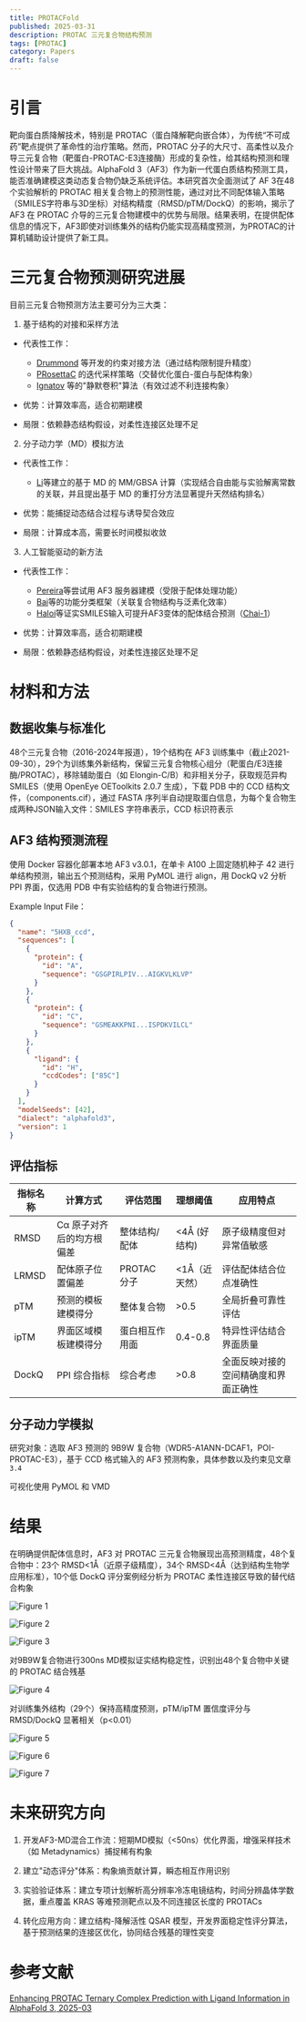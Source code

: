 ```yaml
---
title: PROTACFold
published: 2025-03-31
description: PROTAC 三元复合物结构预测
tags: [PROTAC]
category: Papers
draft: false
---
```


# 引言

靶向蛋白质降解技术，特别是 PROTAC（蛋白降解靶向嵌合体），为传统“不可成药”靶点提供了革命性的治疗策略。然而，PROTAC 分子的大尺寸、高柔性以及介导三元复合物（靶蛋白-PROTAC-E3连接酶）形成的复杂性，给其结构预测和理性设计带来了巨大挑战。AlphaFold 3（AF3）作为新一代蛋白质结构预测工具，能否准确建模这类动态复合物仍缺乏系统评估。本研究首次全面测试了 AF 3在48个实验解析的 PROTAC 相关复合物上的预测性能，通过对比不同配体输入策略（SMILES字符串与3D坐标）对结构精度（RMSD/pTM/DockQ）的影响，揭示了 AF3 在 PROTAC 介导的三元复合物建模中的优势与局限。结果表明，在提供配体信息的情况下，AF3即使对训练集外的结构仍能实现高精度预测，为PROTAC的计算机辅助设计提供了新工具。

# 三元复合物预测研究进展

目前三元复合物预测方法主要可分为三大类：

1. 基于结构的对接和采样方法

- 代表性工作：
  - [Drummond](https://doi.org/10.1021/acs.jcim.0c00897) 等开发的约束对接方法（通过结构限制提升精度）
  - [PRosettaC](https://doi.org/10.1021/acs.jcim.0c00589) 的迭代采样策略（交替优化蛋白-蛋白与配体构象）
  - [Ignatov](https://doi.org/10.1021/jacs.2c09387) 等的"静默卷积"算法（有效过滤不利连接构象）

- 优势：计算效率高，适合初期建模

- 局限：依赖静态结构假设，对柔性连接区处理不足

2. 分子动力学（MD）模拟方法

- 代表性工作：
  - [Li](https://doi.org/10.1021/acs.jcim.1c01150)等建立的基于 MD 的 MM/GBSA 计算（实现结合自由能与实验解离常数的关联，并且提出基于 MD 的重打分方法显著提升天然结构排名）

- 优势：能捕捉动态结合过程与诱导契合效应

- 局限：计算成本高，需要长时间模拟收敛

3. 人工智能驱动的新方法

- 代表性工作：
  - [Pereira](https://doi.org/10.1093/bioadv/vbaf056)等尝试用 AF3 服务器建模（受限于配体处理功能）
  - [Bai](https://doi.org/10.1016/j.jbc.2022.101653)等的功能分类框架（关联复合物结构与泛素化效率）
  - [Haloi](https://www.biorxiv.org/content/early/2025/02/25/2025.02.10.637508)等证实SMILES输入可提升AF3变体的配体结合预测（[Chai-1](https://www.biorxiv.org/content/early/2024/10/15/2024.10.10.615955)）

- 优势：计算效率高，适合初期建模

- 局限：依赖静态结构假设，对柔性连接区处理不足

# 材料和方法

## 数据收集与标准化

48个三元复合物（2016-2024年报道），19个结构在 AF3 训练集中（截止2021-09-30），29个为训练集外新结构，保留三元复合物核心组分（靶蛋白/E3连接酶/PROTAC），移除辅助蛋白（如 Elongin-C/B）和非相关分子，获取规范异构SMILES（使用 OpenEye OEToolkits 2.0.7 生成），下载 PDB 中的 CCD 结构文件，（components.cif），通过 FASTA 序列半自动提取蛋白信息，为每个复合物生成两种JSON输入文件：SMILES 字符串表示，CCD 标识符表示

## AF3 结构预测流程

使用 Docker 容器化部署本地 AF3 v3.0.1，在单卡 A100 上固定随机种子 42 进行单结构预测，输出五个预测结构，采用 PyMOL 进行 align，用 DockQ v2 分析 PPI 界面，仅选用 PDB 中有实验结构的复合物进行预测。

Example Input File：

```json
{
  "name": "5HXB_ccd",
  "sequences": [
    {
      "protein": {
        "id": "A",
        "sequence": "GSGPIRLPIV...AIGKVLKLVP"
      }
    },
    {
      "protein": {
        "id": "C",
        "sequence": "GSMEAKKPNI...ISPDKVILCL"
      }
    },
    {
      "ligand": {
        "id": "H",
        "ccdCodes": ["85C"]
      }
    }
  ],
  "modelSeeds": [42],
  "dialect": "alphafold3",
  "version": 1
}
```

## 评估指标

| 指标名称 | 计算方式 | 评估范围 | 理想阈值 | 应用特点 |
|----------|---------|---------|---------|---------|
| RMSD | Cα 原子对齐后的均方根偏差 | 整体结构/配体 | <4Å (好结构) | 原子级精度但对异常值敏感 |
| LRMSD | 配体原子位置偏差 | PROTAC 分子 | <1Å（近天然） | 评估配体结合位点准确性 |
| pTM | 预测的模板建模得分 | 整体复合物 | >0.5 | 全局折叠可靠性评估 |
| ipTM | 界面区域模板建模得分 | 蛋白相互作用面 | 0.4-0.8 | 特异性评估结合界面质量 |
| DockQ | PPI 综合指标 | 综合考虑 | >0.8 | 全面反映对接的空间精确度和界面正确性 |

## 分子动力学模拟

研究对象：选取 AF3 预测的 9B9W 复合物（WDR5-A1ANN-DCAF1，POI-PROTAC-E3），基于 CCD 格式输入的 AF3 预测构象，具体参数以及约束见文章 `3.4`

可视化使用 PyMOL 和 VMD

# 结果

在明确提供配体信息时，AF3 对 PROTAC 三元复合物展现出高预测精度，48个复合物中：23个 RMSD<1Å（近原子级精度），34个 RMSD<4Å（达到结构生物学应用标准），10个低 DockQ 评分案例经分析为 PROTAC 柔性连接区导致的替代结合构象

![Figure 1](PROTACFold_1.png)


![Figure 2](PROTACFold_2.png)


![Figure 3](PROTACFold_3.png)


对9B9W复合物进行300ns MD模拟证实结构稳定性，识别出48个复合物中关键的 PROTAC 结合残基

![Figure 4](PROTACFold_4.png)


对训练集外结构（29个）保持高精度预测，pTM/ipTM 置信度评分与 RMSD/DockQ 显著相关（p<0.01）

![Figure 5](PROTACFold_5.png)


![Figure 6](PROTACFold_6.png)


![Figure 7](PROTACFold_7.png)

# 未来研究方向

1. 开发AF3-MD混合工作流：短期MD模拟（<50ns）优化界面，增强采样技术（如 Metadynamics）捕捉稀有构象

2. 建立"动态评分"体系：构象熵贡献计算，瞬态相互作用识别

3. 实验验证体系：建立专项计划解析高分辨率冷冻电镜结构，时间分辨晶体学数据，重点覆盖 KRAS 等难预测靶点以及不同连接区长度的 PROTACs

4. 转化应用方向：建立结构-降解活性 QSAR 模型，开发界面稳定性评分算法，基于预测结果的连接区优化，协同结合残基的理性突变

# 参考文献

[ Enhancing PROTAC Ternary Complex Prediction with Ligand Information in AlphaFold 3, 2025-03](https://doi.org/10.26434/chemrxiv-2025-gfd6c)

